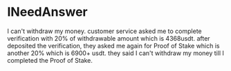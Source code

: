 # INeedAnswer
I can't withdraw my money. customer service asked me to complete verification with 20% of withdrawable amount which is 4368usdt. after deposited the verification, they asked me again for Proof of Stake which is another 20% which is 6900+ usdt. they said I can't withdraw my money till I completed the Proof of Stake. 

